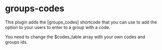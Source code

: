 # groups-codes
This plugin adds the [groups_codes] shortcode that you can use to add the option to your users to enter to a group with a code.

You need to change the $codes_table array with your own codes and groups ids.
